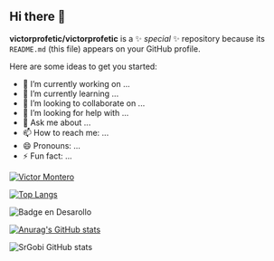 ## Hi there 👋


**victorprofetic/victorprofetic** is a ✨ _special_ ✨ repository because its `README.md` (this file) appears on your GitHub profile.

Here are some ideas to get you started:

- 🔭 I’m currently working on ...
- 🌱 I’m currently learning ...
- 👯 I’m looking to collaborate on ...
- 🤔 I’m looking for help with ...
- 💬 Ask me about ...
- 📫 How to reach me: ...
- 😄 Pronouns: ...
- ⚡ Fun fact: ...

[![Victor Montero](https://github-readme-stats.vercel.app/api?username=victorprofetic)](https://github.com/anuraghazra/github-readme-stats&locale=es)

[![Top Langs](https://github-readme-stats.vercel.app/api/top-langs/?username=victorprofetic)](https://github.com/SrGobi/github-readme-stats&locale=es)


![Badge en Desarollo](https://img.shields.io/badge/STATUS-EN%20DESAROLLO-green)

[![Anurag's GitHub stats](https://github-readme-stats.vercel.app/api?username=victorprofetic)](https://github.com/SrGobi/github-readme-stats)


![SrGobi GitHub stats](https://github-readme-stats.vercel.app/api?username=SrGobi&show_icons=true)
